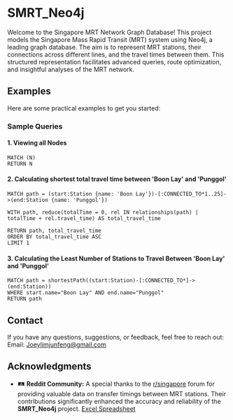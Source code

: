 # SMRT_Neo4j
Welcome to the Singapore MRT Network Graph Database! This project models the Singapore Mass Rapid Transit (MRT) system using Neo4j, a leading graph database. The aim is to represent MRT stations, their connections across different lines, and the travel times between them. This structured representation facilitates advanced queries, route optimization, and insightful analyses of the MRT network.

## Examples

Here are some practical examples to get you started:

### Sample Queries

#### 1. Viewing all Nodes

```cypher
MATCH (N)
RETURN N
```
#### 2. Calculating shortest total travel time between 'Boon Lay' and 'Punggol'

```cypher
MATCH path = (start:Station {name: 'Boon Lay'})-[:CONNECTED_TO*1..25]->(end:Station {name: 'Punggol'})
 
WITH path, reduce(totalTime = 0, rel IN relationships(path) | totalTime + rel.travel_time) AS total_travel_time 
 
RETURN path, total_travel_time 
ORDER BY total_travel_time ASC 
LIMIT 1
```

#### 3. Calculating the Least Number of Stations to Travel Between 'Boon Lay' and 'Punggol'
```cypher
MATCH path = shortestPath((start:Station)-[:CONNECTED_TO*]->(end:Station))
WHERE start.name="Boon Lay" AND end.name="Punggol"
RETURN path
```

## Contact
If you have any questions, suggestions, or feedback, feel free to reach out:
Email: Joeylimjunfeng@gmail.com

## Acknowledgments

- 🛤️ **Reddit Community:** A special thanks to the [r/singapore](https://www.reddit.com/r/singapore/comments/10wkygf/mrt_map_with_transfer_timing/) forum for providing valuable data on transfer timings between MRT stations. Their contributions significantly enhanced the accuracy and reliability of the **SMRT_Neo4j** project. [Excel Spreadsheet](https://docs.google.com/spreadsheets/d/1e-Tuf6rHBFsgsuFN7XqbFL8ec_vdRjQw/edit?gid=459175256#gid=459175256)
